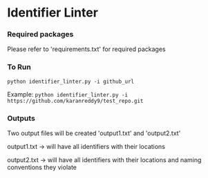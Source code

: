 # Identifier Linter

### Required packages
Please refer to 'requirements.txt' for required packages

### To Run
```
python identifier_linter.py -i github_url
```
Example: ```python identifier_linter.py -i https://github.com/karanreddy9/test_repo.git```

### Outputs
Two output files will be created 'output1.txt' and 'output2.txt'

output1.txt -> will have all identifiers with their locations

output2.txt -> will have all identifiers with their locations and naming conventions they violate
